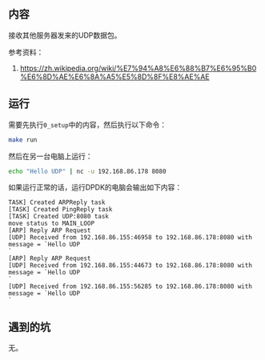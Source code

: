 ## 内容

接收其他服务器发来的UDP数据包。

参考资料：
1. https://zh.wikipedia.org/wiki/%E7%94%A8%E6%88%B7%E6%95%B0%E6%8D%AE%E6%8A%A5%E5%8D%8F%E8%AE%AE

## 运行

需要先执行`0_setup`中的内容，然后执行以下命令：

```sh
make run
```

然后在另一台电脑上运行：

```sh
echo "Hello UDP" | nc -u 192.168.86.178 8080
```

如果运行正常的话，运行DPDK的电脑会输出如下内容：

```
TASK] Created ARPReply task
[TASK] Created PingReply task
[TASK] Created UDP:8080 task
move status to MAIN_LOOP
[ARP] Reply ARP Request
[UDP] Received from 192.168.86.155:46958 to 192.168.86.178:8080 with message = `Hello UDP
`
[ARP] Reply ARP Request
[UDP] Received from 192.168.86.155:44673 to 192.168.86.178:8080 with message = `Hello UDP
`
[UDP] Received from 192.168.86.155:56285 to 192.168.86.178:8080 with message = `Hello UDP
`
```

## 遇到的坑

无。
